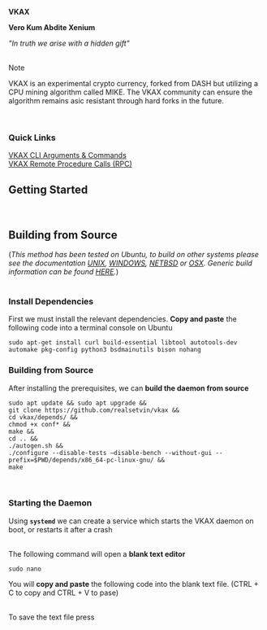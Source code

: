 **VKAX**
<br/>

**Vero Kum Abdite Xenium**
<br/>

*"_In truth we arise with a hidden gift_"*
<br/>
<br/>


> [!NOTE]
> VKAX is an experimental crypto currency, forked from DASH but utilizing a CPU mining algorithm called MIKE. The VKAX community can ensure the algorithm remains asic resistant through hard forks in the future. 
<br/>

### Quick Links
[VKAX CLI Arguments & Commands](https://github.com/realsetvin/vkax/blob/master/doc/vkax-cli-wallet-arguments-and-commands)
<br/>
[VKAX Remote Procedure Calls (RPC)](https://github.com/realsetvin/vkax/blob/master/doc/vkax-remote-procedure-calls)
<br/>


## Getting Started
<br/>




## Building from Source
(*This method has been tested on Ubuntu, to build on other systems please see the documentation
[UNIX](https://github.com/realsetvin/vkax/blob/master/doc/build-unix.md), 
[WINDOWS](https://github.com/realsetvin/vkax/blob/master/doc/build-windows.md), 
[NETBSD](https://github.com/realsetvin/vkax/blob/master/doc/build-netbsd.md) or 
[OSX](https://github.com/realsetvin/vkax/blob/master/doc/build-osx.md). 
Generic build information can be found [HERE](https://github.com/realsetvin/vkax/blob/master/doc/build-generic.md).*)
<br/>
<br/>

### Install Dependencies
First we must install the relevant dependencies. **Copy and paste** the following code into a terminal console on Ubuntu
<br/>

```
sudo apt-get install curl build-essential libtool autotools-dev automake pkg-config python3 bsdmainutils bison nohang

```

### Building from Source
After installing the prerequisites, we can **build the daemon from source**
```
sudo apt update && sudo apt upgrade &&
git clone https://github.com/realsetvin/vkax &&
cd vkax/depends/ &&
chmod +x conf* &&
make &&
cd .. &&
./autogen.sh &&
./configure --disable-tests –disable-bench --without-gui --prefix=$PWD/depends/x86_64-pc-linux-gnu/ &&
make
```
<br/>

### Starting the Daemon
Using **`systemd`** we can create a service which starts the VKAX daemon on boot, or restarts it after a crash
<br/>
<br/>

The following command will open a **blank text editor**

```
sudo nano 
```

You will **copy and paste** the following code into the blank text file. (CTRL + C to copy and CTRL + V to pase) 

<br/>
To save the text file press 
